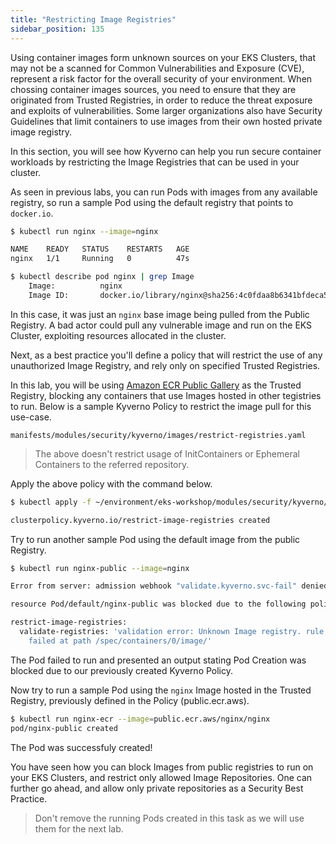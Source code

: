 ```yaml
---
title: "Restricting Image Registries"
sidebar_position: 135
---
```


Using container images form unknown sources on your EKS Clusters, that may not be a scanned for Common Vulnerabilities and Exposure (CVE), represent a risk factor for the overall security of your environment. When chossing container images sources, you need to ensure that they are originated from Trusted Registries, in order to reduce the threat exposure and exploits of vulnerabilities. Some larger organizations also have Security Guidelines that limit containers to use images from their own hosted private image registry.

In this section, you will see how Kyverno can help you run secure container workloads by restricting the Image Registries that can be used in your cluster.

As seen in previous labs, you can run Pods with images from any available registry, so run a sample Pod using the default registry that points to `docker.io`.

```bash
$ kubectl run nginx --image=nginx

NAME    READY   STATUS    RESTARTS   AGE
nginx   1/1     Running   0          47s

$ kubectl describe pod nginx | grep Image
    Image:          nginx
    Image ID:       docker.io/library/nginx@sha256:4c0fdaa8b6341bfdeca5f18f7837462c80cff90527ee35ef185571e1c327beac
```

In this case, it was just an `nginx` base image being pulled from the Public Registry. A bad actor could pull any vulnerable image and run on the EKS Cluster, exploiting resources allocated in the cluster.

Next, as a best practice you'll define a policy that will restrict the use of any unauthorized Image Registry, and rely only on specified Trusted Registries.

In this lab, you will be using [Amazon ECR Public Gallery](https://public.ecr.aws/) as the Trusted Registry, blocking any containers that use Images hosted in other tegistries to run. Below is a sample Kyverno Policy to restrict the image pull for this use-case.

```file
manifests/modules/security/kyverno/images/restrict-registries.yaml
```

> The above doesn't restrict usage of InitContainers or Ephemeral Containers to the referred repository.

Apply the above policy with the command below.

```bash
$ kubectl apply -f ~/environment/eks-workshop/modules/security/kyverno/images/restrict-registries.yaml

clusterpolicy.kyverno.io/restrict-image-registries created
```

Try to run another sample Pod using the default image from the public Registry.

```bash
$ kubectl run nginx-public --image=nginx

Error from server: admission webhook "validate.kyverno.svc-fail" denied the request: 

resource Pod/default/nginx-public was blocked due to the following policies 

restrict-image-registries:
  validate-registries: 'validation error: Unknown Image registry. rule validate-registries
    failed at path /spec/containers/0/image/'
```

The Pod failed to run and presented an output stating Pod Creation was blocked due to our previously created Kyverno Policy.

Now try to run a sample Pod using the `nginx` Image hosted in the Trusted Registry, previously defined in the Policy (public.ecr.aws).

```bash
$ kubectl run nginx-ecr --image=public.ecr.aws/nginx/nginx
pod/nginx-public created
```

The Pod was successfuly created!

You have seen how you can block Images from public registries to run on your EKS Clusters, and restrict only allowed Image Repositories. One can further go ahead, and allow only private repositories as a Security Best Practice.

> Don't remove the running Pods created in this task as we will use them for the next lab.
